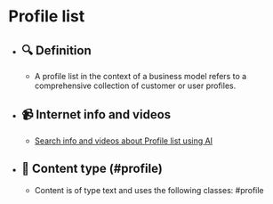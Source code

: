 # Profile list
- ## 🔍 Definition
  - A profile list in the context of a business model refers to a comprehensive collection of customer or user profiles.
- ## 📹 Internet info and videos
  - [Search info and videos about Profile list using AI](https://www.perplexity.ai/search?q=videos+about+Profile+list:+
)
- ## 📰 Content type (#profile)
  - Content is of type text and uses the following classes: #profile

